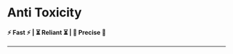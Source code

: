 <p align="center">
  <h1>Anti Toxicity</h1>
  <h4>⚡ Fast ⚡ | ⏳ Reliant ⏳ | 🎯 Precise 🎯</h4>
</p>

---
